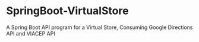 # SpringBoot-VirtualStore
A Spring Boot API program for a Virtual Store, Consuming Google Directions API and VIACEP API
